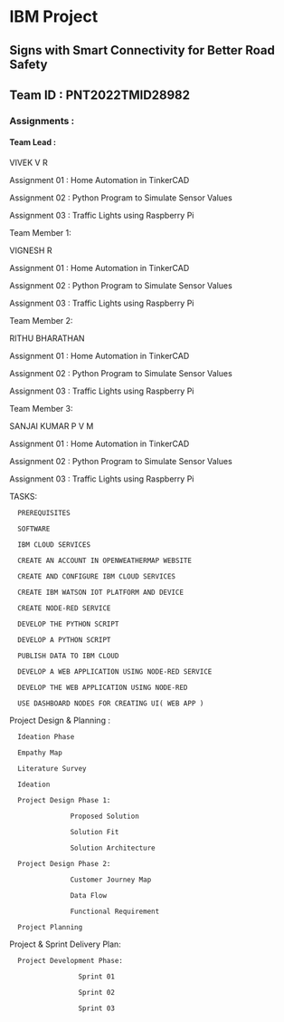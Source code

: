 # IBM Project

## Signs with Smart Connectivity for Better Road Safety 
## Team ID : PNT2022TMID28982

### Assignments :

#### Team Lead :

VIVEK V R

  Assignment 01 : Home Automation in TinkerCAD

  Assignment 02 : Python Program to Simulate Sensor Values

  Assignment 03 : Traffic Lights using Raspberry Pi


Team Member 1:

VIGNESH R

  Assignment 01 : Home Automation in TinkerCAD

  Assignment 02 : Python Program to Simulate Sensor Values

  Assignment 03 : Traffic Lights using Raspberry Pi


Team Member 2:

RITHU BHARATHAN

  Assignment 01 : Home Automation in TinkerCAD

  Assignment 02 : Python Program to Simulate Sensor Values

  Assignment 03 : Traffic Lights using Raspberry Pi


Team Member 3:

SANJAI KUMAR P V M

  Assignment 01 : Home Automation in TinkerCAD

  Assignment 02 : Python Program to Simulate Sensor Values

  Assignment 03 : Traffic Lights using Raspberry Pi



TASKS:

      PREREQUISITES

      SOFTWARE

      IBM CLOUD SERVICES

      CREATE AN ACCOUNT IN OPENWEATHERMAP WEBSITE

      CREATE AND CONFIGURE IBM CLOUD SERVICES

      CREATE IBM WATSON IOT PLATFORM AND DEVICE

      CREATE NODE-RED SERVICE

      DEVELOP THE PYTHON SCRIPT

      DEVELOP A PYTHON SCRIPT

      PUBLISH DATA TO IBM CLOUD

      DEVELOP A WEB APPLICATION USING NODE-RED SERVICE

      DEVELOP THE WEB APPLICATION USING NODE-RED

      USE DASHBOARD NODES FOR CREATING UI( WEB APP )



Project Design & Planning :

      Ideation Phase

      Empathy Map

      Literature Survey

      Ideation

      Project Design Phase 1:

                   Proposed Solution

                   Solution Fit

                   Solution Architecture

      Project Design Phase 2:

                   Customer Journey Map

                   Data Flow

                   Functional Requirement

      Project Planning



Project & Sprint Delivery Plan:

      Project Development Phase:

                     Sprint 01

                     Sprint 02

                     Sprint 03
